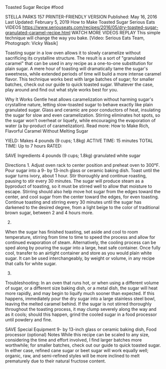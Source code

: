 Toasted Sugar Recipe
#food 

STELLA PARKS
157     PRINTER-FRIENDLY VERSION
Published: May 16, 2016 Last Updated: February 5, 2019
How to Make Toasted Sugar
Serious Eats
VIDEOS
   https://www.seriouseats.com/recipes/2016/05/dry-toasted-sugar-granulated-caramel-recipe.html
WATCH MORE VIDEOS
REPLAY
This simple technique will change the way you bake. [Video: Serious Eats Team, Photograph: Vicky Wasik]

Toasting sugar in a low oven allows it to slowly caramelize without sacrificing its crystalline structure. The result is a sort of "granulated caramel" that can be used in any recipe as a one-to-one substitution for plain sugar. A mere hour of toasting will dramatically tame the sugar's sweetness, while extended periods of time will build a more intense caramel flavor. This technique works best with large batches of sugar; for smaller batches, check out our guide to quick toasted sugar. Whatever the case, play around and find out what style works best for you.

Why It Works
Gentle heat allows caramelization without harming sugar's crystalline nature, letting slow-toasted sugar to behave exactly like plain granulated sugar.
Glass and ceramic are poor conductors of heat, insulating the sugar for slow and even caramelization.
Stirring eliminates hot spots, so the sugar won't overheat or liquefy, while encouraging the evaporation of water (a by-product of caramelization).
Read more: How to Make Rich, Flavorful Caramel Without Melting Sugar

YIELD:
Makes 4 pounds (9 cups; 1.8kg)
ACTIVE TIME:
15 minutes
TOTAL TIME:
Up to 7 hours
RATED:
    
 SAVE
Ingredients
4 pounds (9 cups; 1.8kg) granulated white sugar

Directions
1.
Adjust oven rack to center position and preheat oven to 300°F. Pour sugar into a 9- by 13-inch glass or ceramic baking dish. Toast until the sugar turns ivory, about 1 hour. Stir thoroughly and continue roasting, pausing to stir every 30 minutes. The sugar will produce steam as a byproduct of toasting, so it must be stirred well to allow that moisture to escape. Stirring should also help move hot sugar from the edges toward the center, and cool sugar from the center toward the edges, for even toasting. Continue toasting and stirring every 30 minutes until the sugar has darkened to the desired degree, from a light beige to the color of traditional brown sugar, between 2 and 4 hours more.

2.
When the sugar has finished toasting, set aside and cool to room temperature, stirring from time to time to speed the process and allow for continued evaporation of steam. Alternatively, the cooling process can be sped along by pouring the sugar into a large, heat safe container. Once fully cool, transfer to an airtight container and store as you would plain white sugar. It can be used interchangeably, by weight or volume, in any recipe that calls for white sugar.

3.
Troubleshooting: In an oven that runs hot, or when using a different volume of sugar, or a different size baking dish, or a metal dish, the sugar will heat more rapidly, and may begin to liquify much sooner than expected. If this happens, immediately pour the dry sugar into a large stainless steel bowl, leaving the melted caramel behind. If the sugar is not stirred thoroughly throughout the toasting process, it may clump severely along the way and as it cools; should this happen, grind the cooled sugar in a food processor until powdery and fine.

 SAVE
Special Equipment
9- by 13-inch glass or ceramic baking dish, Food processor (optional)
Notes
While this recipe can be scaled to any size, considering the time and effort involved, I find larger batches more worthwhile; for smaller batches, check out our guide to quick toasted sugar. In either case, refined cane sugar or beet sugar will work equally well; organic, raw, and semi-refined styles will be more inclined to melt prematurely due to their natural fructose content.